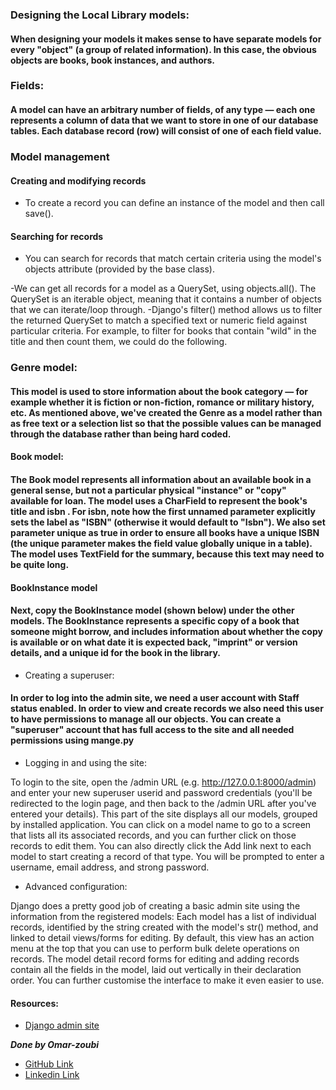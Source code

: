 ### Designing the Local Library models:
#### When designing your models it makes sense to have separate models for every "object" (a group of related information). In this case, the obvious objects are books, book instances, and authors.

### Fields:
#### A model can have an arbitrary number of fields, of any type — each one represents a column of data that we want to store in one of our database tables. Each database record (row) will consist of one of each field value.
### Model management
#### Creating and modifying records
- To create a record you can define an instance of the model and then call save().
#### Searching for records
- You can search for records that match certain criteria using the model's objects attribute (provided by the base class).

 -We can get all records for a model as a QuerySet, using objects.all(). The QuerySet is an iterable object, meaning that it contains a number of objects that we can iterate/loop through.
 -Django's filter() method allows us to filter the returned QuerySet to match a specified text or numeric field against particular criteria. For example, to filter for books that contain "wild" in the title and then count them, we could do the following.


### Genre model:
#### This model is used to store information about the book category — for example whether it is fiction or non-fiction, romance or military history, etc. As mentioned above, we've created the Genre as a model rather than as free text or a selection list so that the possible values can be managed through the database rather than being hard coded.


#### Book model:
#### The Book model represents all information about an available book in a general sense, but not a particular physical "instance" or "copy" available for loan. The model uses a CharField to represent the book's title and isbn . For isbn, note how the first unnamed parameter explicitly sets the label as "ISBN" (otherwise it would default to "Isbn").  We also set parameter unique as true in order to ensure all books have a unique ISBN (the unique parameter makes the field value globally unique in a table). The model uses TextField for the summary, because this text may need to be quite long.


#### BookInstance model
#### Next, copy the BookInstance model (shown below) under the other models. The BookInstance represents a specific copy of a book that someone might borrow, and includes information about whether the copy is available or on what date it is expected back, "imprint" or version details, and a unique id for the book in the library.


- Creating a superuser:
#### In order to log into the admin site, we need a user account with Staff status enabled. In order to view and create records we also need this user to have permissions to manage all our objects.  You can create a "superuser" account that has full access to the site and all needed permissions using mange.py
- Logging in and using the site:

To login to the site, open the /admin URL (e.g. http://127.0.0.1:8000/admin) and enter your new superuser userid and password credentials (you'll be redirected to the login page, and then back to the /admin URL after you've entered your details).
This part of the site displays all our models, grouped by installed application.
You can click on a model name to go to a screen that lists all its associated records, and you can further click on those records to edit them.
You can also directly click the Add link next to each model to start creating a record of that type.
You will be prompted to enter a username, email address, and strong password.
- Advanced configuration:

Django does a pretty good job of creating a basic admin site using the information from the registered models:
Each model has a list of individual records, identified by the string created with the model's str() method, and linked to detail views/forms for editing.
By default, this view has an action menu at the top that you can use to perform bulk delete operations on records.
The model detail record forms for editing and adding records contain all the fields in the model, laid out vertically in their declaration order.
You can further customise the interface to make it even easier to use.


#### Resources:

- [Django admin site](https://developer.mozilla.org/en-US/docs/Learn/Server-side/Django/Admin_site)





***Done by Omar-zoubi***
- [GitHub Link](https://github.com/Omar-zoubi)
- [Linkedin Link](https://www.linkedin.com/in/omar-alzoubi-54034bb4/)